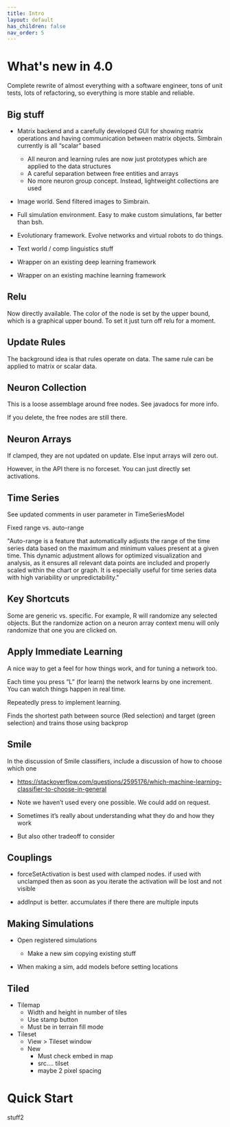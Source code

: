 ```yaml
---
title: Intro
layout: default
has_children: false
nav_order: 5
---
```


# What's new in 4.0

Complete rewrite of almost everything with a software engineer, tons of unit tests, lots of refactoring, so everything is more stable and reliable.

## Big stuff

* Matrix backend and a carefully developed GUI for showing matrix operations and having communication between matrix objects.  Simbrain currently is all “scalar” based
    * All neuron and learning rules are now just prototypes which are applied to the data structures
    * A careful separation between free entities and arrays
    * No more neuron group concept. Instead, lightweight collections are used

* Image world. Send filtered images to Simbrain.

* Full simulation environment. Easy to make custom simulations, far better than bsh.

* Evolutionary framework.  Evolve networks and virtual robots to do things.

* Text world / comp linguistics stuff

* Wrapper on an existing deep learning framework

* Wrapper on an existing machine learning framework

## Relu

Now directly available.  The color of the node is set by the upper bound, which is a graphical upper bound. To set it just turn off relu for a moment.

## Update Rules

The background idea is that rules operate on data.  The same rule can be applied to matrix or scalar data.

## Neuron Collection

This is a loose assemblage around free nodes.  See javadocs for more info.

If you delete, the free nodes are still there.

## Neuron Arrays

If clamped, they are not updated on update.  Else input arrays will zero out. 

However, in the API there is no forceset. You can just directly set activations.

## Time Series

See updated comments in user parameter in TimeSeriesModel

Fixed range vs. auto-range

"Auto-range is a feature that automatically adjusts the range of the time series data based on the maximum and minimum values present at a given time. This dynamic adjustment allows for optimized visualization and analysis, as it ensures all relevant data points are included and properly scaled within the chart or graph. It is especially useful for time series data with high variability or unpredictability."

## Key Shortcuts

Some are generic vs. specific. For example, R will randomize any selected objects.   But the randomize action on a neuron array context menu will only randomize that one you are clicked on.

## Apply Immediate Learning

A nice way to get a feel for how things work, and for tuning a network too.

Each time you press “L” (for learn) the network learns by one increment. You can watch things happen in real time.

Repeatedly press to implement learning.

Finds the shortest path between source (Red selection) and target (green selection) and trains those using backprop

## Smile

In the discussion of Smile classifiers, include a discussion of how to choose which one

* https://stackoverflow.com/questions/2595176/which-machine-learning-classifier-to-choose-in-general

* Note we haven’t used every one possible.  We could add on request.

* Sometimes it’s really about understanding what they do and how they work

* But also other tradeoff to consider

## Couplings

* forceSetActivation is best used with clamped nodes. if used with unclamped then as soon as you iterate the activation will be lost and not visible

* addInput is better. accumulates if there there are multiple inputs         

## Making Simulations

* Open registered simulations
    * Make a new sim copying existing stuff

* When making a sim, add models before setting locations

## Tiled

* Tilemap
    * Width and height in number of tiles
    * Use stamp button
    * Must be in terrain fill mode
* Tileset
    * View > Tileset window
    * New
        * Must check embed in map
        * src.... tilset
        * maybe 2 pixel spacing

# Quick Start

stuff2
